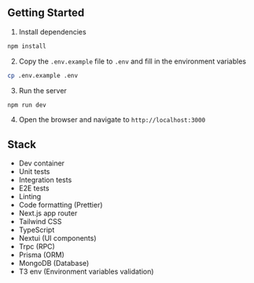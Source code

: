## Getting Started

1. Install dependencies

```bash
npm install
```

2. Copy the `.env.example` file to `.env` and fill in the environment variables

```bash
cp .env.example .env
```

3. Run the server

```bash
npm run dev
```

4. Open the browser and navigate to `http://localhost:3000`

## Stack

- Dev container
- Unit tests
- Integration tests
- E2E tests
- Linting
- Code formatting (Prettier)
- Next.js app router
- Tailwind CSS
- TypeScript
- Nextui (UI components)
- Trpc (RPC)
- Prisma (ORM)
- MongoDB (Database)
- T3 env (Environment variables validation)
